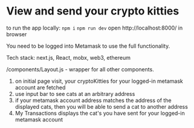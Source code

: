 # View and send your crypto kitties

to run the app locally:
`npm i`
`npm run dev`
open http://localhost:8000/ in browser

You need to be logged into Metamask to use the full functionality.

Tech stack: next.js, React, mobx, web3, ethereum

/components/Layout.js - wrapper for all other components.

1.  on initial page visit, your cryptoKitties for your logged-in metamask account are fetched
2.  use input bar to see cats at an arbitrary address
3.  if your metamask account address matches the address of the displayed cats, then you will be able to send a cat to another address
4.  My Transactions displays the cat's you have sent for your logged-in metamask account
